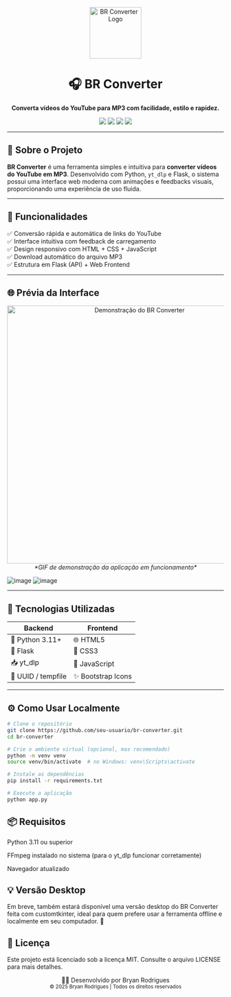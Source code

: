 <div align="center">
  <img src="https://i.imgur.com/4M7IWwP.png" alt="BR Converter Logo" width="120" />
  <h1>🎧 BR Converter</h1>
  <p><strong>Converta vídeos do YouTube para MP3 com facilidade, estilo e rapidez.</strong></p>

  <img src="https://img.shields.io/badge/Python-3.11+-blue?logo=python" />
  <img src="https://img.shields.io/badge/yt--dlp-powered-success?logo=youtube" />
  <img src="https://img.shields.io/badge/Flask-Web%20API-lightgrey?logo=flask" />
  <img src="https://img.shields.io/badge/Frontend-HTML%2FCSS%2FJS-orange?logo=html5" />
</div>

---

## 🧠 Sobre o Projeto

**BR Converter** é uma ferramenta simples e intuitiva para **converter vídeos do YouTube em MP3**. Desenvolvido com Python, `yt_dlp` e Flask, o sistema possui uma interface web moderna com animações e feedbacks visuais, proporcionando uma experiência de uso fluida.

---

## 🚀 Funcionalidades

✅ Conversão rápida e automática de links do YouTube  
✅ Interface intuitiva com feedback de carregamento  
✅ Design responsivo com HTML + CSS + JavaScript  
✅ Download automático do arquivo MP3  
✅ Estrutura em Flask (API) + Web Frontend

---

## 🌐 Prévia da Interface

<p align="center">
  <img src="https://i.imgur.com/YOUR_DEMO_GIF.gif" alt="Demonstração do BR Converter" width="600" />
  <br />
  <em>*GIF de demonstração da aplicação em funcionamento*</em>
</p>

![image](https://github.com/user-attachments/assets/2ff831fe-c390-4302-85f2-912450234cd1)
![image](https://github.com/user-attachments/assets/b909627a-18af-4847-b233-ac535fa59125)



---

## 🧰 Tecnologias Utilizadas

| Backend | Frontend |
|--------|----------|
| 🐍 Python 3.11+ | 🌐 HTML5 |
| 🔧 Flask | 🎨 CSS3 |
| 📥 yt_dlp | 🧠 JavaScript |
| 🔄 UUID / tempfile | ✨ Bootstrap Icons |

---

## ⚙️ Como Usar Localmente

```bash
# Clone o repositório
git clone https://github.com/seu-usuario/br-converter.git
cd br-converter

# Crie o ambiente virtual (opcional, mas recomendado)
python -m venv venv
source venv/bin/activate  # no Windows: venv\Scripts\activate

# Instale as dependências
pip install -r requirements.txt

# Execute a aplicação
python app.py
```

## 📦 Requisitos
Python 3.11 ou superior

FFmpeg instalado no sistema (para o yt_dlp funcionar corretamente)

Navegador atualizado

## 💡 Versão Desktop
Em breve, também estará disponível uma versão desktop do BR Converter feita com customtkinter, ideal para quem prefere usar a ferramenta offline e localmente em seu computador. 🚧

## 📄 Licença
Este projeto está licenciado sob a licença MIT.
Consulte o arquivo LICENSE para mais detalhes.
<div align="center"> 
  👨‍💻 Desenvolvido por Bryan Rodrigues
</div>


<div align="center"> <sub>© 2025 Bryan Rodrigues | Todos os direitos reservados</sub> </div> 
